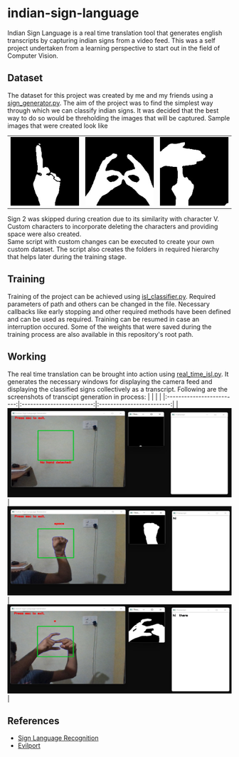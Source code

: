 # indian-sign-language
Indian Sign Language is a real time translation tool that generates english transcripts by capturing indian signs from a video feed. This was a self project undertaken from a learning perspective to start out in the field of Computer Vision.

## Dataset
The dataset for this project was created by me and my friends using a [sign_generator.py](https://github.com/keew13/indian-sign-language/blob/main/sign_generator.py). The aim of the project was to find the simplest way through which we can classify indian signs. It was decided that the best way to do so would be threholding the images that will be captured. Sample images that were created look like

| | | |
|:-------------------------:|:-------------------------:|:-------------------------:|
|<img width="1604" alt="1" src="https://github.com/keew13/indian-sign-language/blob/main/images/1.jpg">|<img width="1604" alt="b" src="https://github.com/keew13/indian-sign-language/blob/main/images/b.jpg">|<img width="1604" alt="r" src="https://github.com/keew13/indian-sign-language/blob/main/images/r.jpg">|

Sign 2 was skipped during creation due to its similarity with character V. Custom characters to incorporate deleting the characters and providing space were also created.<br>
Same script with custom changes can be executed to create your own custom dataset. The script also creates the folders in required hierarchy that helps later during the training stage.

## Training
Training of the project can be achieved using [isl_classifier.py](https://github.com/keew13/indian-sign-language/blob/main/isl_classifier.py). Required parameters of path and others can be changed in the file. Necessary callbacks like early stopping and other required methods have been defined and can be used as required. Training can be resumed in case an interruption occured. Some of the weights that were saved during the training process are also available in this repository's root path.

## Working
The real time translation can be brought into action using [real_time_isl.py](https://github.com/keew13/indian-sign-language/blob/main/real_time_isl.py). It generates the necessary windows for displaying the camera feed and displaying the classified signs collectively as a transcript. Following are the screenshots of transcipt generation in process:
| | | |
|:-------------------------:|:-------------------------:|:-------------------------:|
|<img width="2000" height="200" alt="1" src="https://github.com/keew13/indian-sign-language/blob/main/images/output1.jpeg">|<img width="2000" height="200" alt="b" src="https://github.com/keew13/indian-sign-language/blob/main/images/output2.jpeg">|<img width="2000" height="200" alt="r" src="https://github.com/keew13/indian-sign-language/blob/main/images/output3.jpeg">|


## References
* [Sign Language Recognition](https://data-flair.training/blogs/sign-language-recognition-python-ml-opencv/)<br>
* [Evilport](https://github.com/evilport2/sign-language)

